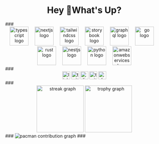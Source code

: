 <h1 align="center">Hey 👋What's Up?</h1> ### <div align="center"> <img src="https://skillicons.dev/icons?i=ts" height="60" alt="typescript logo" /> <img width="12" /> <img src="https://skillicons.dev/icons?i=nextjs" height="60" alt="nextjs logo" /> <img width="12" /> <img src="https://skillicons.dev/icons?i=tailwind" height="60" alt="tailwindcss logo" /> <img width="12" /> <img src="https://cdn.jsdelivr.net/gh/devicons/devicon/icons/storybook/storybook-original.svg" height="60" alt="storybook logo" /> <img width="12" /> <img src="https://skillicons.dev/icons?i=graphql" height="60" alt="graphql logo" /> <img width="12" /> <img src="https://skillicons.dev/icons?i=go" height="60" alt="go logo" /> <img width="12" /> <img src="https://skillicons.dev/icons?i=rust" height="60" alt="rust logo" /> <img width="12" /> <img src="https://skillicons.dev/icons?i=nestjs" height="60" alt="nestjs logo" /> <img width="12" /> <img src="https://skillicons.dev/icons?i=py" height="60" alt="python logo" /> <img width="12" /> <img src="https://skillicons.dev/icons?i=aws" height="60" alt="amazonwebservices logo" /> </div> ### <div align="center"> <img src="https://img.shields.io/static/v1?message=LinkedIn&logo=linkedin&label=&color=0077B5&logoColor=white&labelColor=&style=for-the-badge" height="25" alt="linkedin logo" /> <img src="https://img.shields.io/static/v1?message=Twitter&logo=twitter&label=&color=1DA1F2&logoColor=white&labelColor=&style=for-the-badge" height="25" alt="twitter logo" /> <img src="https://img.shields.io/static/v1?message=Discord&logo=discord&label=&color=7289DA&logoColor=white&labelColor=&style=for-the-badge" height="25" alt="discord logo" /> <img src="https://img.shields.io/static/v1?message=Twitch&logo=twitch&label=&color=9146FF&logoColor=white&labelColor=&style=for-the-badge" height="25" alt="twitch logo" /> <img src="https://img.shields.io/static/v1?message=dev.to&logo=dev.to&label=&color=0A0A0A&logoColor=white&labelColor=&style=for-the-badge" height="25" alt="devto logo" /> </div> ### <div align="center"> <img src="https://streak-stats.demolab.com?user=maurodesouza&locale=en&mode=daily&theme=dracula&hide_border=false&border_radius=5&order=3" height="150" alt="streak graph" /> <img src="https://github-profile-trophy.vercel.app?username=maurodesouza&theme=dracula&column=-1&row=1&margin-w=8&margin-h=8&no-bg=false&no-frame=false&order=4" height="150" alt="trophy graph" /> </div> ### <picture> <source media="(prefers-color-scheme: dark)" srcset="https://raw.githubusercontent.com/maurodesouza/maurodesouza/output/pacman-contribution-graph-dark.svg"> <source media="(prefers-color-scheme: light)" srcset="https://raw.githubusercontent.com/maurodesouza/maurodesouza/output/pacman-contribution-graph.svg"> <img alt="pacman contribution graph" src="https://raw.githubusercontent.com/maurodesouza/maurodesouza/output/pacman-contribution-graph.svg"> </picture> ###
